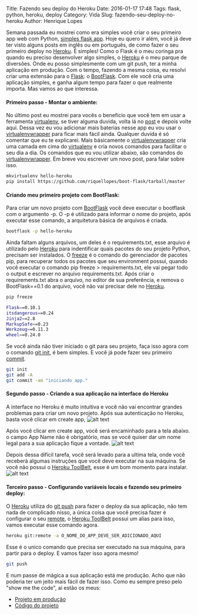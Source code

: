 Title: Fazendo seu deploy do Heroku
Date: 2016-01-17 17:48
Tags: flask, python, heroku, deploy
Category: Vida
Slug: fazendo-seu-deploy-no-heroku
Author: Henrique Lopes

Semana passada eu mostrei como era simples você criar o seu primeiro app web com Python,
[simples flask app](http://blog.henriquelopes.com.br/simples-flask-app.html). Hoje eu quero ir além,
você já deve ter visto alguns posts em inglês ou em português, de como fazer o seu primeiro deploy no [Heroku](https://www.heroku.com/). É simples! Como o Flask é o meu coringa pra quando eu preciso desenvolver algo simples, o [Heroku](https://www.heroku.com/) é o meu parque de diversões. Onde eu posso simplesmente com um git push, ter a minha aplicação em produção. Com o tempo, fazendo a mesma coisa, eu resolvi criar uma extensão para o [Flask](http://flask.pocoo.org/): o [BootFlask](https://github.com/riquellopes/boot-flask). Com ele você cria uma aplicação simples, e ganha algum tempo para fazer o que realmente importa. Mas vamos ao que interessa.

#### Primeiro passo - Montar o ambiente:
No último post eu mostrei para vocês o benefício que você tem em usar a ferramenta [virtualenv](https://virtualenv.readthedocs.org/en/latest/), se tiver alguma duvida, volta lá no [post](http://blog.henriquelopes.com.br/simples-flask-app.html) e depois volte aqui. Dessa vez eu vou adicionar mais baterias nesse app eu vou usar o [virtualenvwrapper](https://virtualenvwrapper.readthedocs.org/en/latest/) para ficar mais fácil ainda. Qualquer duvida é só comentar que eu te explicarei. Mais básicamente o [virtualenvwrapper](https://virtualenvwrapper.readthedocs.org/en/latest/) cria uma camada em cima do [virtualenv](https://virtualenv.readthedocs.org/en/latest/) e cria novos comandos para facilitar o seu dia a dia.
Os comandos que eu vou utilizar abaixo, são comandos do [virtualenvwrapper](https://virtualenvwrapper.readthedocs.org/en/latest/). Em breve vou escrever um novo post, para falar sobre isso.

```bash
mkvirtualenv hello-heroku
pip install https://github.com/riquellopes/boot-flask/tarball/master
```

#### Criando meu primeiro projeto com BootFlask:
Para criar um novo projeto com [BootFlask](https://github.com/riquellopes/boot-flask) você deve executar o bootflask com o argumento -p.
O -p é utilizado para informar o nome do projeto, após executar esse comando, a arquitetura básica de arquivos é criada.

```bash
bootflask -p hello-heroku
```

Ainda faltam alguns arquivos, um deles é o requirements.txt, esse arquivo é utilizado pelo [Heroku](https://www.heroku.com/) para indentificar quais pacotes do seu projeto Python, precisam ser instalados. O [freeze](https://pip.pypa.io/en/stable/reference/pip_freeze/#id4) é o comando do gerenciador de pacotes pip, para recuperar todos os pacotes que seu environment possui, quando você executar o comando pip freeze > requirements.txt, ele vai pegar todo o output e escrever no arquivo requirements.txt. Após criar o requirements.txt abra o arquivo, no editor de sua preferência, e remova o BootFlask==0.1 do arquivo, você não vai precisar dele no [Heroku](https://www.heroku.com/).


```bash
pip freeze

Flask==0.10.1
itsdangerous==0.24
Jinja2==2.8
MarkupSafe==0.23
Werkzeug==0.11.3
wheel==0.24.0
```

Se você ainda não tiver iniciado o git para seu projeto, faça isso agora com o comando [git init](https://git-scm.com/docs/git-init), é bem simples. E você já pode fazer seu primeiro [commit](https://git-scm.com/docs/git-commit).

```bash
git init
git add -A
git commit -am "iniciando app."
```

#### Segundo passo - Criando a sua aplicação na interface do Heroku
A interface no Heroku é muito intuitiva e você não vai encontrar grandes problemas para criar um novo projeto.
Após sua autenticação no Heroku, basta você clicar em create app,
![alt text](http://blog.henriquelopes.com.br/imagens/create-new-app.png "Create new App")


Após você clicar em create app, você será encaminhado para a tela abaixo. o campo App Name não é obrigatório,
mas se você quiser dar um nome legal para a sua aplicação fique a vontade.
![alt text](http://blog.henriquelopes.com.br/imagens/create-app.png "Create App")


Depois dessa difícil tarefa, você será levado para a ultima tela, onde você receberá algumas instruções que você deve executar na sua máquina. Se você não possui o [Heroku ToolBelt](https://toolbelt.heroku.com/), esse é um bom momento para instalar.
![alt text](http://blog.henriquelopes.com.br/imagens/deploy-your-changes.png "Deploy you changes")


#### Terceiro passo - Configurando variáveis locais e fazendo seu primeiro deploy:
O [Heroku](https://www.heroku.com/) utiliza do [git push](https://git-scm.com/docs/git-push) para fazer o deploy da sua aplicação, não tem nada de complicado nisso, a única coisa que você precisa fazer é configurar o seu [remote](https://git-scm.com/docs/git-remote), o [Heroku ToolBelt](https://toolbelt.heroku.com/) possui um alias para isso, vamos executar esse comando agora.

```bash
heroku git:remote -a O_NOME_DO_APP_DEVE_SER_ADICIONADO_AQUI
```

Esse é o unico comando que precisa ser executado na sua máquina, para partir para o deploy. E vamos fazer isso agora mesmo!

```bash
git push
```

E num passe de mágica a sua aplicação está me produção. Acho que não poderia ter um jeito mais fácil de fazer isso. Como eu sempre preso pelo "show me the code", ai estão os meus:


* [Projeto em produção](http://mighty-stream-1291.herokuapp.com)
* [Código do projeto](https://github.com/riquellopes/hello-heroku)
